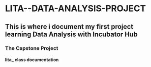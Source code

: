 # LITA--DATA-ANALYSIS-PROJECT
## This is where i document my first project learning Data Analysis with Incubator Hub
### The Capstone Project
#### lita_ class documentation
